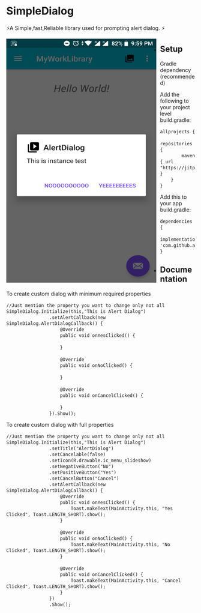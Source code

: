 # SimpleDialog

⚡️A Simple,fast,Reliable library used for prompting alert dialog. ⚡️


<img src="https://github.com/a7mdragab/SimpleDialog/blob/master/simpledialog/src/main/res/drawable/dialog.png"
     alt=""
     width="400" height="650"
     style="float: left; margin-right: 10px;" />

+ ## Setup
Gradle dependency (recommended)

Add the following to your project level build.gradle:
``` 
allprojects {
	repositories {
		maven { url "https://jitpack.io" }
	}
}
``` 


Add this to your app build.gradle:
``` 
dependencies {
	implementation 'com.github.a7mdragab:SimpleDialog:1.0'
}
```

+ ## Documentation

To create custom dialog with minimum required properties
```
//Just mention the property you want to change only not all
SimpleDialog.Initialize(this,"This is Alert Dialog")
                .setAlertCallback(new SimpleDialog.AlertDialogCallback() {
                    @Override
                    public void onYesClicked() {
                        
                    }

                    @Override
                    public void onNoClicked() {

                    }

                    @Override
                    public void onCancelClicked() {

                    }
                }).Show();
```

To create custom dialog with full properties
```
//Just mention the property you want to change only not all
SimpleDialog.Initialize(this,"This is Alert Dialog")
                .setTitle("AlertDialog")
                .setCancelable(false)
                .setIcon(R.drawable.ic_menu_slideshow)
                .setNegativeButton("No")
                .setPositiveButton("Yes")
                .setCancelButton("Cancel")
                .setAlertCallback(new SimpleDialog.AlertDialogCallback() {
                    @Override
                    public void onYesClicked() {
                        Toast.makeText(MainActivity.this, "Yes Clicked", Toast.LENGTH_SHORT).show();
                    }

                    @Override
                    public void onNoClicked() {
                        Toast.makeText(MainActivity.this, "No Clicked", Toast.LENGTH_SHORT).show();
                    }

                    @Override
                    public void onCancelClicked() {
                        Toast.makeText(MainActivity.this, "Cancel Clicked", Toast.LENGTH_SHORT).show();
                    }
                })
                .Show();
```
